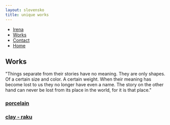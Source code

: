 ```yaml
---
layout: slovensko
title: unique works
---
```


<div class="container-fluid">
        <nav class="col-xs-12 col-sm-12 col-md-6 pull-right">
            <ul class="row">
                <a href="{{ site.baseurl }}{{ post.url }}/en/irena"><li class="col-xs-6 col-sm-4 col-md-3 top">Irena</li></a>
                <a href="{{ site.baseurl }}{{ post.url }}/en/works"><li class="col-xs-6 col-sm-4 col-md-3 top">Works</li></a>
                <a href="{{ site.baseurl }}{{ post.url }}/en/contact"><li class="col-xs-6 col-sm-4 col-md-3 top">Contact</li></a>
                <a href="{{ site.baseurl }}{{ post.url }}/en/"><li class="col-xs-6 col-sm-4 col-md-3 top">Home</li></a>
            </ul>
        </nav>  
</div>
<div class="container-fluid">
    <div class="cover-izdelki">
      <h2 class="naslov">Works</h2>
        <div class="opis">
           <p class="tekst text-center">
            "Things separate from their stories have no meaning. They are only shapes. Of a certain size and color. A certain weight. When their meaning has become lost to us they no longer have even a name. The story on the other hand can never be lost from its place in the world, for it is that place."
            </p>
        </div>
        <div class="row izdelki">
            <a class="link-more" href="{{ site.baseurl }}{{ post.url }}/en/porcelain">
                <div class="col-md-6 col-sm-12 col-xs-12 link-izdelki">
                    <h3>
                    porcelain
                    </h3>
        	    </div>
            </a>
            <a class="link-more" href="{{ site.baseurl }}{{ post.url }}/en/clay-raku">
                <div class="col-md-6 col-sm-12 col-xs-12 link-izdelki">
                    <h3>
                    clay - raku
                    </h3>
                </div>
            </a>
    	</div>
	</div>
</div>
